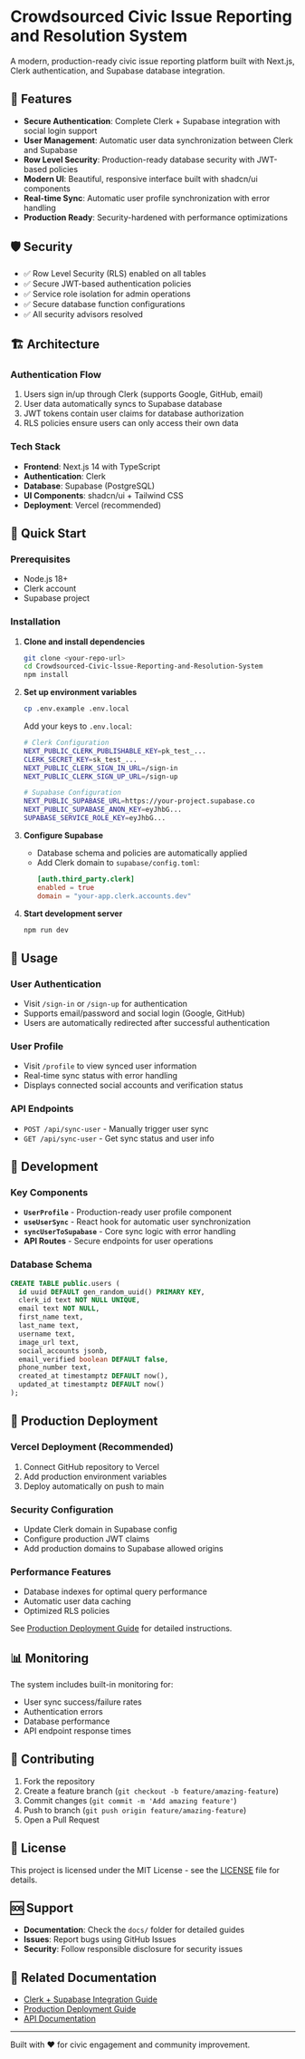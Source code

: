 # Crowdsourced Civic Issue Reporting and Resolution System

A modern, production-ready civic issue reporting platform built with Next.js, Clerk authentication, and Supabase database integration.

## 🚀 Features

- **Secure Authentication**: Complete Clerk + Supabase integration with social login support
- **User Management**: Automatic user data synchronization between Clerk and Supabase
- **Row Level Security**: Production-ready database security with JWT-based policies
- **Modern UI**: Beautiful, responsive interface built with shadcn/ui components
- **Real-time Sync**: Automatic user profile synchronization with error handling
- **Production Ready**: Security-hardened with performance optimizations

## 🛡️ Security

- ✅ Row Level Security (RLS) enabled on all tables
- ✅ Secure JWT-based authentication policies
- ✅ Service role isolation for admin operations
- ✅ Secure database function configurations
- ✅ All security advisors resolved

## 🏗️ Architecture

### Authentication Flow
1. Users sign in/up through Clerk (supports Google, GitHub, email)
2. User data automatically syncs to Supabase database
3. JWT tokens contain user claims for database authorization
4. RLS policies ensure users can only access their own data

### Tech Stack
- **Frontend**: Next.js 14 with TypeScript
- **Authentication**: Clerk
- **Database**: Supabase (PostgreSQL)
- **UI Components**: shadcn/ui + Tailwind CSS
- **Deployment**: Vercel (recommended)

## 🚀 Quick Start

### Prerequisites
- Node.js 18+ 
- Clerk account
- Supabase project

### Installation

1. **Clone and install dependencies**
   ```bash
   git clone <your-repo-url>
   cd Crowdsourced-Civic-lssue-Reporting-and-Resolution-System
   npm install
   ```

2. **Set up environment variables**
   ```bash
   cp .env.example .env.local
   ```
   
   Add your keys to `.env.local`:
   ```bash
   # Clerk Configuration
   NEXT_PUBLIC_CLERK_PUBLISHABLE_KEY=pk_test_...
   CLERK_SECRET_KEY=sk_test_...
   NEXT_PUBLIC_CLERK_SIGN_IN_URL=/sign-in
   NEXT_PUBLIC_CLERK_SIGN_UP_URL=/sign-up
   
   # Supabase Configuration
   NEXT_PUBLIC_SUPABASE_URL=https://your-project.supabase.co
   NEXT_PUBLIC_SUPABASE_ANON_KEY=eyJhbG...
   SUPABASE_SERVICE_ROLE_KEY=eyJhbG...
   ```

3. **Configure Supabase**
   - Database schema and policies are automatically applied
   - Add Clerk domain to `supabase/config.toml`:
     ```toml
     [auth.third_party.clerk]
     enabled = true
     domain = "your-app.clerk.accounts.dev"
     ```

4. **Start development server**
   ```bash
   npm run dev
   ```

## 📱 Usage

### User Authentication
- Visit `/sign-in` or `/sign-up` for authentication
- Supports email/password and social login (Google, GitHub)
- Users are automatically redirected after successful authentication

### User Profile
- Visit `/profile` to view synced user information
- Real-time sync status with error handling
- Displays connected social accounts and verification status

### API Endpoints
- `POST /api/sync-user` - Manually trigger user sync
- `GET /api/sync-user` - Get sync status and user info

## 🔧 Development

### Key Components

- **`UserProfile`** - Production-ready user profile component
- **`useUserSync`** - React hook for automatic user synchronization
- **`syncUserToSupabase`** - Core sync logic with error handling
- **API Routes** - Secure endpoints for user operations

### Database Schema

```sql
CREATE TABLE public.users (
  id uuid DEFAULT gen_random_uuid() PRIMARY KEY,
  clerk_id text NOT NULL UNIQUE,
  email text NOT NULL,
  first_name text,
  last_name text,
  username text,
  image_url text,
  social_accounts jsonb,
  email_verified boolean DEFAULT false,
  phone_number text,
  created_at timestamptz DEFAULT now(),
  updated_at timestamptz DEFAULT now()
);
```

## 🚀 Production Deployment

### Vercel Deployment (Recommended)
1. Connect GitHub repository to Vercel
2. Add production environment variables
3. Deploy automatically on push to main

### Security Configuration
- Update Clerk domain in Supabase config
- Configure production JWT claims
- Add production domains to Supabase allowed origins

### Performance Features
- Database indexes for optimal query performance
- Automatic user data caching
- Optimized RLS policies

See [Production Deployment Guide](./docs/production-deployment.md) for detailed instructions.

## 📊 Monitoring

The system includes built-in monitoring for:
- User sync success/failure rates
- Authentication errors
- Database performance
- API endpoint response times

## 🤝 Contributing

1. Fork the repository
2. Create a feature branch (`git checkout -b feature/amazing-feature`)
3. Commit changes (`git commit -m 'Add amazing feature'`)
4. Push to branch (`git push origin feature/amazing-feature`)
5. Open a Pull Request

## 📄 License

This project is licensed under the MIT License - see the [LICENSE](LICENSE) file for details.

## 🆘 Support

- **Documentation**: Check the `docs/` folder for detailed guides
- **Issues**: Report bugs using GitHub Issues
- **Security**: Follow responsible disclosure for security issues

## 🔗 Related Documentation

- [Clerk + Supabase Integration Guide](./docs/clerk-supabase-integration.md)
- [Production Deployment Guide](./docs/production-deployment.md)
- [API Documentation](./docs/api-documentation.md)

---

Built with ❤️ for civic engagement and community improvement.
